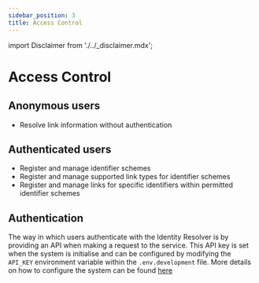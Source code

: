 ```yaml
---
sidebar_position: 3
title: Access Control
---
```


import Disclaimer from './../\_disclaimer.mdx';

<Disclaimer />

# Access Control

## Anonymous users

- Resolve link information without authentication

## Authenticated users

- Register and manage identifier schemes
- Register and manage supported link types for identifier schemes
- Register and manage links for specific identifiers within permitted identifier schemes

## Authentication

The way in which users authenticate with the Identity Resolver is by providing an API when making a request to the service.
This API key is set when the system is initialise and can be configured by modifying the `API_KEY` environment variable within the `.env.development` file.
More details on how to configure the system can be found [here](docs/installation/index.md)
